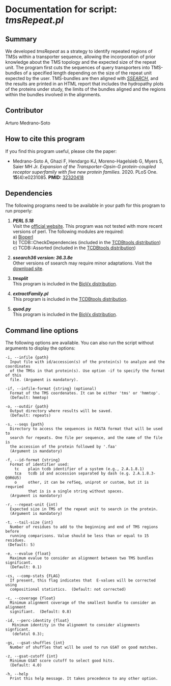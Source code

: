 # Documentation for script: _tmsRepeat.pl_

## Summary
We developed _tmsRepeat_ as a strategy to identify repeated regions of TMSs within a transporter sequence, allowing the incorporation of prior knowledge about the TMS topology and the expected size of the repeat unit. The program first cuts the sequences of query transporters into TMS-bundles of a specified length depending on the size of the repeat unit expected by the user. TMS-bundles are then aligned with [_SSEARCH_](https://fasta.bioch.virginia.edu/fasta_www2/fasta_down.shtml), and the results are printed in an HTML report that includes the hydropathy plots of the proteins under study, the limits of the bundles aligned and the regions within the bundles involved in the alignments.

## Contributor
Arturo Medrano-Soto


## How to cite this program
If you find this program useful, please cite the paper:  

  * Medrano-Soto A, Ghazi F, Hendargo KJ, Moreno-Hagelsieb G, Myers S, Saier MH Jr. 
  _Expansion of the Transporter-Opsin-G protein-coupled receptor superfamily with five 
  new protein families._ 2020. PLoS One. **15**(4):e0231085. 
  **PMID:** [32320418](https://www.ncbi.nlm.nih.gov/pubmed/?term=32320418)  


## Dependencies
The following programs need to be available in your path for this 
program to run properly:

1. **_PERL 5.18_**  
Visit the [official website](https://www.perl.org/). This program 
was not tested with more recent versions of perl. The following modules are required:  
  a) [Bioperl](https://bioperl.org/)  
  b) TCDB::CheckDependencies (included in the [TCDBtools distribution](https://github.com/SaierLaboratory/TCDBtools))  
  c) TCDB::Assorted (included in the [TCDBtools distribution](https://github.com/SaierLaboratory/TCDBtools))  
  
2. **_ssearch36 version: 36.3.8e_**  
Other versions of ssearch may require minor adaptations. Visit the
[download site](https://fasta.bioch.virginia.edu/fasta_www2/fasta_down.shtml). 

3. **_tmsplit_**  
This program is included in the [BioVx distribution](https://github.com/SaierLaboratory/BioVx).

4. **_extractFamily.pl_**  
This program is included in the [TCDBtools distribution](https://github.com/SaierLaboratory/TCDBtools). 

5. **_quod.py_**  
This program is included in the [BioVx distribution](https://github.com/SaierLaboratory/BioVx).



## Command line options
The following options are available. You can also run the 
script without arguments to display the options:

    -i, --infile {path}
      Input file with id/accession(s) of the protein(s) to analyze and the coordinates
      of the TMSs in that protein(s). Use option -if to specify the format of this
      file. (Argument is mandatory).
      
    -if, --infile-format {string} (optional)
      Format of the TMS coordenates. It can be either 'tms' or 'hmmtop'.
      (Default: hmmtop)

    -o, --outdir {path}
      Output directory where results will be saved.
      (Default: repeats)
      
    -s, --seqs {path}
      Directory to access the sequences in FASTA format that will be used to 
      search for repeats. One file per sequence, and the name of the file is
      the accession of the protein followed by '.faa'
      (Argument is mandatory)

    -f, --id-format {string}
      Format of identifier used:
        tc    plain tcdb identifier of a system (e.g., 2.A.1.8.1)
        tca   tcdb id and accession separated by dash (e.g. 2.A.1.8.3-Q9R6U5)
        o     other, it can be refSeq, uniprot or custom, but it is requried
              that is is a single string without spaces.
      (Argument is mandatory)

    -r, --repeat-unit {int)
      Expected size in TMS of the repeat unit to search in the protein.
      (Argument is mandatory)

    -t, --tail-size {int}
      Number of residues to add to the beginning and end of TMS regions before
      running comparisons. Value should be less than or equal to 15 residues.
     (Default: 5)

    -e, --evalue {float}
      Maximum evalue to consider an alignment between two TMS bundles significant.
      (Default: 0.1)

    -cs, --comp-stats {FLAG}
      If present, this flag indicates that  E-values will be corrected using
      compositional statistics.  (Default: not corrected)

    -c, --coverage {float}
      Minimum alignment coverage of the smallest bundle to consider an alignment
      signifiant.  (Default: 0.8)

    -id, --perc-identity {float}
       Minimum identity in the alignemnt to consider alignments signficant.
       (defatul 0.3);

    -gs, --gsat-shuffles {int}
      Number of shuffles that will be used to run GSAT on good matches.
       
    -z, --gsat-cutoff {int}
      Minimum GSAT score cutoff to select good hits. 
      (Default: 4.0)

    -h, --help
      Print this help message. It takes precedence to any other option.       

